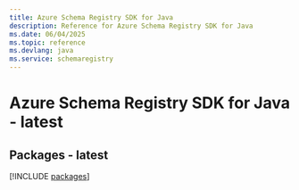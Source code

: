 ```yaml
---
title: Azure Schema Registry SDK for Java
description: Reference for Azure Schema Registry SDK for Java
ms.date: 06/04/2025
ms.topic: reference
ms.devlang: java
ms.service: schemaregistry
---
```

# Azure Schema Registry SDK for Java - latest
## Packages - latest
[!INCLUDE [packages](schema-registry-index.md)]